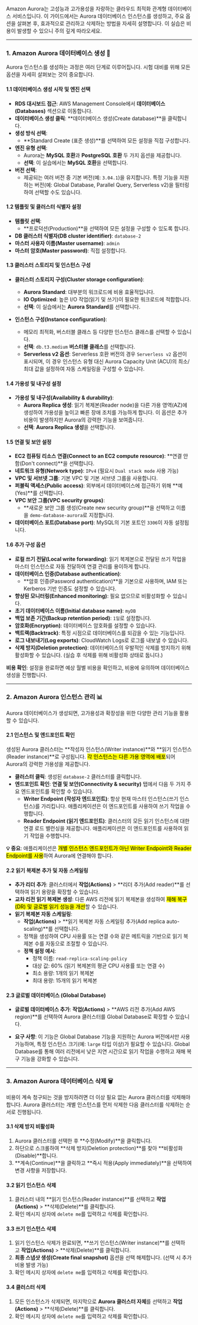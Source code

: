 
Amazon Aurora는 고성능과 고가용성을 자랑하는 클라우드 최적화 관계형 데이터베이스 서비스입니다. 이 가이드에서는 Aurora 데이터베이스 인스턴스를 생성하고, 주요 옵션을 살펴본 후, 효과적으로 관리하고 삭제하는 방법을 자세히 설명합니다. 이 실습은 비용이 발생할 수 있으니 주의 깊게 따라오세요.

---

### 1. Amazon Aurora 데이터베이스 생성 🚀

Aurora 인스턴스를 생성하는 과정은 여러 단계로 이루어집니다. 시험 대비를 위해 모든 옵션을 자세히 살펴보는 것이 중요합니다.

#### 1.1 데이터베이스 생성 시작 및 엔진 선택

- **RDS 대시보드 접근**: AWS Management Console에서 **데이터베이스(Databases)** 섹션으로 이동합니다.
- **데이터베이스 생성 클릭**: **데이터베이스 생성(Create database)**을 클릭합니다.
- **생성 방식 선택**:
    - **Standard Create (표준 생성)**를 선택하여 모든 설정을 직접 구성합니다.
- **엔진 유형 선택**:
    - Aurora는 **MySQL 호환**과 **PostgreSQL 호환** 두 가지 옵션을 제공합니다.
    - **선택**: 이 실습에서는 **MySQL 호환**을 선택합니다.
- **버전 선택**:
    - 제공되는 여러 버전 중 기본 버전(예: `3.04.1`)을 유지합니다. 특정 기능을 지원하는 버전(예: Global Database, Parallel Query, Serverless v2)을 필터링하여 선택할 수도 있습니다.

#### 1.2 템플릿 및 클러스터 식별자 설정

- **템플릿 선택**:
    - **프로덕션(Production)**을 선택하여 모든 설정을 구성할 수 있도록 합니다.
- **DB 클러스터 식별자(DB cluster identifier)**: `database-2`
- **마스터 사용자 이름(Master username)**: `admin`
- **마스터 암호(Master password)**: 직접 설정합니다.

#### 1.3 클러스터 스토리지 및 인스턴스 구성

- **클러스터 스토리지 구성(Cluster storage configuration)**:
    - **Aurora Standard**: 대부분의 워크로드에 비용 효율적입니다.
    - **IO Optimized**: 높은 I/O 작업(읽기 및 쓰기)이 필요한 워크로드에 적합합니다.
    - **선택**: 이 실습에서는 **Aurora Standard**를 선택합니다.

- **인스턴스 구성(Instance configuration)**:
    - 메모리 최적화, 버스터블 클래스 등 다양한 인스턴스 클래스를 선택할 수 있습니다.
    - **선택**: `db.t3.medium` **버스터블 클래스**를 선택합니다.
    - **Serverless v2 옵션**: Serverless 호환 버전의 경우 `Serverless v2` 옵션이 표시되며, 이 경우 인스턴스 유형 대신 Aurora Capacity Unit (ACU)의 최소/최대 값을 설정하여 자동 스케일링을 구성할 수 있습니다.

#### 1.4 가용성 및 내구성 설정

- **가용성 및 내구성(Availability & durability)**:
    - **Aurora Replica 생성**: 읽기 복제본(Reader node)을 다른 가용 영역(AZ)에 생성하여 가용성을 높이고 빠른 장애 조치를 가능하게 합니다. 이 옵션은 추가 비용이 발생하지만 Aurora의 강력한 기능을 보여줍니다.
    - **선택**: **Aurora Replica 생성**을 선택합니다.

#### 1.5 연결 및 보안 설정

- **EC2 컴퓨팅 리소스 연결(Connect to an EC2 compute resource)**: **연결 안 함(Don't connect)**을 선택합니다.
- **네트워크 유형(Network type)**: `IPv4` (필요시 `Dual stack mode` 사용 가능)
- **VPC 및 서브넷 그룹**: 기본 VPC 및 기본 서브넷 그룹을 사용합니다.
- **퍼블릭 액세스(Public access)**: 외부에서 데이터베이스에 접근하기 위해 **예(Yes)**를 선택합니다.
- **VPC 보안 그룹(VPC security groups)**:
    - **새로운 보안 그룹 생성(Create new security group)**을 선택하고 이름을 `demo-database-aurora`로 지정합니다.
- **데이터베이스 포트(Database port)**: MySQL의 기본 포트인 `3306`이 자동 설정됩니다.

#### 1.6 추가 구성 옵션

- **로컬 쓰기 전달(Local write forwarding)**: 읽기 복제본으로 전달된 쓰기 작업을 마스터 인스턴스로 자동 전달하여 연결 관리를 용이하게 합니다.
- **데이터베이스 인증(Database authentication)**:
    - **암호 인증(Password authentication)**을 기본으로 사용하며, IAM 또는 Kerberos 기반 인증도 설정할 수 있습니다.
- **향상된 모니터링(Enhanced monitoring)**: 필요 없으므로 비활성화할 수 있습니다.
- **초기 데이터베이스 이름(Initial database name)**: `myDB`
- **백업 보존 기간(Backup retention period)**: `1일`로 설정합니다.
- **암호화(Encryption)**: 데이터베이스 암호화를 설정할 수 있습니다.
- **백트랙(Backtrack)**: 특정 시점으로 데이터베이스를 되감을 수 있는 기능입니다.
- **로그 내보내기(Log exports)**: CloudWatch Logs로 로그를 내보낼 수 있습니다.
- **삭제 방지(Deletion protection)**: 데이터베이스의 우발적인 삭제를 방지하기 위해 활성화할 수 있습니다. (실습 후 삭제를 위해 비활성화 상태로 둡니다.)

**비용 확인**: 설정을 완료하면 예상 월별 비용을 확인하고, 비용에 유의하며 데이터베이스 생성을 진행합니다.

---

### 2. Amazon Aurora 인스턴스 관리 📊

Aurora 데이터베이스가 생성되면, 고가용성과 확장성을 위한 다양한 관리 기능을 활용할 수 있습니다.

#### 2.1 인스턴스 및 엔드포인트 확인

생성된 Aurora 클러스터는 **작성자 인스턴스(Writer instance)**와 **읽기 인스턴스(Reader instance)**로 구성됩니다. <mark class="hltr-red">각 인스턴스는 다른 가용 영역에 배포</mark>되어 Aurora의 강력한 가용성을 제공합니다.

- **클러스터 클릭**: 생성된 `database-2` 클러스터를 클릭합니다.
- **엔드포인트 확인**: **연결 및 보안(Connectivity & security)** 탭에서 다음 두 가지 주요 엔드포인트를 확인할 수 있습니다.
    - **Writer Endpoint (작성자 엔드포인트)**: 항상 현재 마스터 인스턴스(쓰기 인스턴스)를 가리킵니다. 애플리케이션은 이 엔드포인트를 사용하여 쓰기 작업을 수행합니다.
    - **Reader Endpoint (읽기 엔드포인트)**: 클러스터의 모든 읽기 인스턴스에 대한 연결 로드 밸런싱을 제공합니다. 애플리케이션은 이 엔드포인트를 사용하여 읽기 작업을 수행합니다.


**💡 중요**: 애플리케이션은 <mark class="hltr-red">개별 인스턴스 엔드포인트가 아닌 Writer Endpoint와 Reader Endpoint를 사용</mark>하여 Aurora에 연결해야 합니다.

#### 2.2 읽기 복제본 추가 및 자동 스케일링

- **추가 리더 추가**: 클러스터에서 **작업(Actions)** > **리더 추가(Add reader)**를 선택하여 읽기 용량을 확장할 수 있습니다.
- **교차 리전 읽기 복제본 생성**: 다른 AWS 리전에 읽기 복제본을 생성하여 <mark class="hltr-red">재해 복구(DR) 및 글로벌 읽기 성능을 개선</mark>할 수 있습니다.
- **읽기 복제본 자동 스케일링**:
    - **작업(Actions)** > **읽기 복제본 자동 스케일링 추가(Add replica auto-scaling)**를 선택합니다.
    - 정책을 생성하여 CPU 사용률 또는 연결 수와 같은 메트릭을 기반으로 읽기 복제본 수를 자동으로 조절할 수 있습니다.
    - **정책 설정 예시**:
        - 정책 이름: `read-replica-scaling-policy`
        - 대상 값: 60% (읽기 복제본의 평균 CPU 사용률 또는 연결 수)
        - 최소 용량: 1개의 읽기 복제본
        - 최대 용량: 15개의 읽기 복제본

#### 2.3 글로벌 데이터베이스 (Global Database)

- **글로벌 데이터베이스 추가**: **작업(Actions)** > **AWS 리전 추가(Add AWS region)**를 선택하여 Aurora 클러스터를 Global Database로 확장할 수 있습니다.

- **요구 사항**: 이 기능은 Global Database 기능을 지원하는 Aurora 버전에서만 사용 가능하며, 특정 인스턴스 크기(예: `large` 타입 이상)가 필요할 수 있습니다. Global Database를 통해 여러 리전에서 낮은 지연 시간으로 읽기 작업을 수행하고 재해 복구 기능을 강화할 수 있습니다.

---

### 3. Amazon Aurora 데이터베이스 삭제 🗑️

비용이 계속 청구되는 것을 방지하려면 더 이상 필요 없는 Aurora 클러스터를 삭제해야 합니다. Aurora 클러스터는 개별 인스턴스를 먼저 삭제한 다음 클러스터를 삭제하는 순서로 진행됩니다.

#### 3.1 삭제 방지 비활성화

1. Aurora 클러스터를 선택한 후 **수정(Modify)**을 클릭합니다.
2. 하단으로 스크롤하여 **삭제 방지(Deletion protection)**를 찾아 **비활성화(Disable)**합니다.
3. **계속(Continue)**을 클릭하고 **즉시 적용(Apply immediately)**을 선택하여 변경 사항을 저장합니다.

#### 3.2 읽기 인스턴스 삭제

1. 클러스터 내의 **읽기 인스턴스(Reader instance)**를 선택하고 **작업(Actions)** > **삭제(Delete)**를 클릭합니다.
2. 확인 메시지 상자에 `delete me`를 입력하고 삭제를 확인합니다.

#### 3.3 쓰기 인스턴스 삭제

1. 읽기 인스턴스 삭제가 완료되면, **쓰기 인스턴스(Writer instance)**를 선택하고 **작업(Actions)** > **삭제(Delete)**를 클릭합니다.
2. **최종 스냅샷 생성(Create final snapshot)** 옵션을 선택 해제합니다. (선택 시 추가 비용 발생 가능)
3. 확인 메시지 상자에 `delete me`를 입력하고 삭제를 확인합니다.

#### 3.4 클러스터 삭제

1. 모든 인스턴스가 삭제되면, 마지막으로 **Aurora 클러스터 자체**를 선택하고 **작업(Actions)** > **삭제(Delete)**를 클릭합니다.
2. 확인 메시지 상자에 `delete me`를 입력하고 삭제를 확인합니다.
